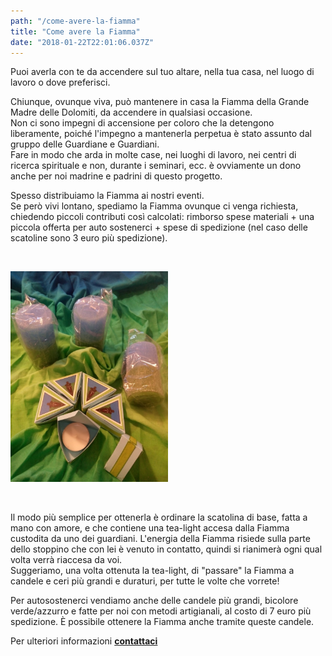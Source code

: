 ```yaml
---
path: "/come-avere-la-fiamma"
title: "Come avere la Fiamma"
date: "2018-01-22T22:01:06.037Z"
---
```


Puoi averla con te da accendere sul tuo altare, nella tua casa, nel luogo di lavoro o dove preferisci.

Chiunque, ovunque viva, può mantenere in casa la Fiamma della Grande Madre delle Dolomiti, da accendere in qualsiasi occasione.  
Non ci sono impegni di accensione per coloro che la detengono liberamente, poiché l'impegno a mantenerla perpetua è stato assunto dal gruppo delle Guardiane e Guardiani.  
Fare in modo che arda in molte case, nei luoghi di lavoro, nei centri di ricerca spirituale e non, durante i seminari, ecc. è ovviamente un dono anche per noi madrine e padrini di questo progetto.

Spesso distribuiamo la Fiamma ai nostri eventi.  
Se però vivi lontano, spediamo la Fiamma ovunque ci venga richiesta, chiedendo piccoli contributi così calcolati: rimborso spese materiali + una piccola offerta per auto sostenerci + spese di spedizione (nel caso delle scatoline sono 3 euro più spedizione).  

<br/>

<p>
  <img style='width:50%;' border="0" alt="testo sopra" src="/media/photos/tealight-fiamma.jpg">
</p>

<br/>

Il modo più semplice per ottenerla è ordinare la scatolina di base, fatta a mano con amore, e che contiene una tea-light accesa dalla Fiamma custodita da uno dei guardiani.   L'energia della Fiamma risiede sulla parte dello stoppino che con lei è venuto in contatto, quindi si rianimerà ogni qual volta verrà riaccesa da voi.  
Suggeriamo, una volta ottenuta la tea-light, di "passare" la Fiamma a candele e ceri più grandi e duraturi, per tutte le volte che vorrete!

Per autosostenerci vendiamo anche delle candele più grandi, bicolore verde/azzurro e fatte per noi con metodi artigianali, al costo di 7 euro più spedizione. È possibile ottenere la Fiamma anche tramite queste candele.

Per ulteriori informazioni [**contattaci**](/contatti)
